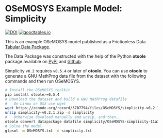 # OSeMOSYS Example Model: Simplicity

[![DOI](https://zenodo.org/badge/214192147.svg)](https://zenodo.org/badge/latestdoi/214192147)
[![goodtables.io](https://goodtables.io/badge/github/OSeMOSYS/simplicity.svg)](https://goodtables.io/github/OSeMOSYS/simplicity)

This is an example OSeMOSYS model published as a Frictionless Data [Tabular Data Package](https://frictionlessdata.io/specs/tabular-data-package/).

The Data Package was constructed with the help of the Python **otoole** package available on [PyPI](https://pypi.org/project/otoole/) and [Github](https://github.com/OSeMOSYS/otoole).

Simplicity `v0.2` requires `v0.5.4` or later of **otoole**.
You can use **otoole** to generate a GNU MathProg data file from the dataset with the following commands and then run OSeMOSYS.

```bash
# Install the OSeMOSYS toolkit
pip install otoole>=0.5.4
# Download the dataset and build a GNU MathProg datafile 
#   On Linux or OSX use wget
wget https://zenodo.org/record/3707794/files/OSeMOSYS/simplicity-v0.2.1.zip
unzip simplicity-v0.2.1.zip -d simplicity
#   Otherwise download manually and unzip, and then...
otoole convert datapackage datafile simplicity/OSeMOSYS-simplicity-11a3a26/datapackage.json ./simplicity.txt
# Solve the model
glpsol -m OSeMOSYS.txt -d simplicity.txt
```
